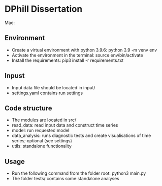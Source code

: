 # DPhill Dissertation 

Mac:
## Environment 
* Create a virtual environment with python 3.9.6: python 3.9 -m venv env
* Activate the environment in the terminal: source env/bin/activate 
* Install the requirements: pip3 install -r requirements.txt 

## Inpust 
* Input data file should be located in input/ 
* settings.yaml contains run settings 

## Code structure 
* The modules are located in src/ 
* read_data: read input data and construct time series 
* model: run requested model 
* data_analysis: runs diagnostic tests and create visualisations of time series; optional (see settings)
* utils: standalone functionality

## Usage 
* Run the following command from the folder root: python3 main.py 
* The folder tests/ contains some standalone analyses 